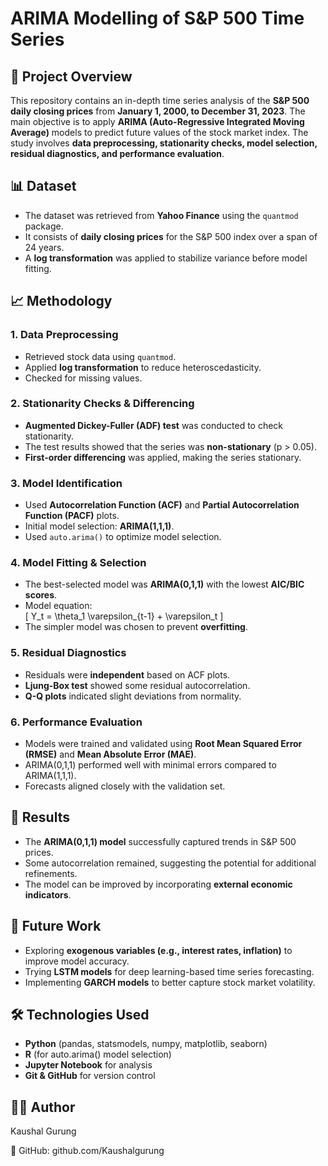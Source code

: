 # ARIMA Modelling of S&P 500 Time Series  

## 📌 Project Overview  
This repository contains an in-depth time series analysis of the **S&P 500 daily closing prices** from **January 1, 2000, to December 31, 2023**. The main objective is to apply **ARIMA (Auto-Regressive Integrated Moving Average)** models to predict future values of the stock market index. The study involves **data preprocessing, stationarity checks, model selection, residual diagnostics, and performance evaluation**.

## 📊 Dataset  
- The dataset was retrieved from **Yahoo Finance** using the `quantmod` package.  
- It consists of **daily closing prices** for the S&P 500 index over a span of 24 years.  
- A **log transformation** was applied to stabilize variance before model fitting.

## 📈 Methodology  
### **1. Data Preprocessing**  
- Retrieved stock data using `quantmod`.  
- Applied **log transformation** to reduce heteroscedasticity.  
- Checked for missing values.  

### **2. Stationarity Checks & Differencing**  
- **Augmented Dickey-Fuller (ADF) test** was conducted to check stationarity.  
- The test results showed that the series was **non-stationary** (p > 0.05).  
- **First-order differencing** was applied, making the series stationary.  

### **3. Model Identification**  
- Used **Autocorrelation Function (ACF)** and **Partial Autocorrelation Function (PACF)** plots.  
- Initial model selection: **ARIMA(1,1,1)**.  
- Used `auto.arima()` to optimize model selection.  

### **4. Model Fitting & Selection**  
- The best-selected model was **ARIMA(0,1,1)** with the lowest **AIC/BIC scores**.  
- Model equation:  
  \[
  Y_t = \theta_1 \varepsilon_{t-1} + \varepsilon_t
  \]
- The simpler model was chosen to prevent **overfitting**.

### **5. Residual Diagnostics**  
- Residuals were **independent** based on ACF plots.  
- **Ljung-Box test** showed some residual autocorrelation.  
- **Q-Q plots** indicated slight deviations from normality.

### **6. Performance Evaluation**  
- Models were trained and validated using **Root Mean Squared Error (RMSE)** and **Mean Absolute Error (MAE)**.  
- ARIMA(0,1,1) performed well with minimal errors compared to ARIMA(1,1,1).  
- Forecasts aligned closely with the validation set.

## 📌 Results  
- The **ARIMA(0,1,1) model** successfully captured trends in S&P 500 prices.  
- Some autocorrelation remained, suggesting the potential for additional refinements.  
- The model can be improved by incorporating **external economic indicators**.

## 🚀 Future Work  
- Exploring **exogenous variables (e.g., interest rates, inflation)** to improve model accuracy.  
- Trying **LSTM models** for deep learning-based time series forecasting.  
- Implementing **GARCH models** to better capture stock market volatility.

## 🛠️ Technologies Used  
- **Python** (pandas, statsmodels, numpy, matplotlib, seaborn)  
- **R** (for auto.arima() model selection)  
- **Jupyter Notebook** for analysis  
- **Git & GitHub** for version control   
## 👨‍💻 Author
Kaushal Gurung

🔗 GitHub: github.com/Kaushalgurung
